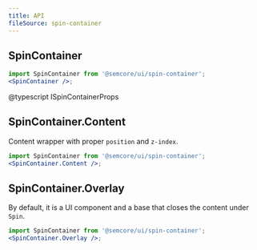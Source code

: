 ```yaml
---
title: API
fileSource: spin-container
---
```


## SpinContainer

```jsx
import SpinContainer from '@semcore/ui/spin-container';
<SpinContainer />;
```

@typescript ISpinContainerProps

## SpinContainer.Content

Content wrapper with proper `position` and `z-index`.

```jsx
import SpinContainer from '@semcore/ui/spin-container';
<SpinContainer.Content />;
```

## SpinContainer.Overlay

By default, it is a UI component and a base that closes the content under `Spin`.

```jsx
import SpinContainer from '@semcore/ui/spin-container';
<SpinContainer.Overlay />;
```
